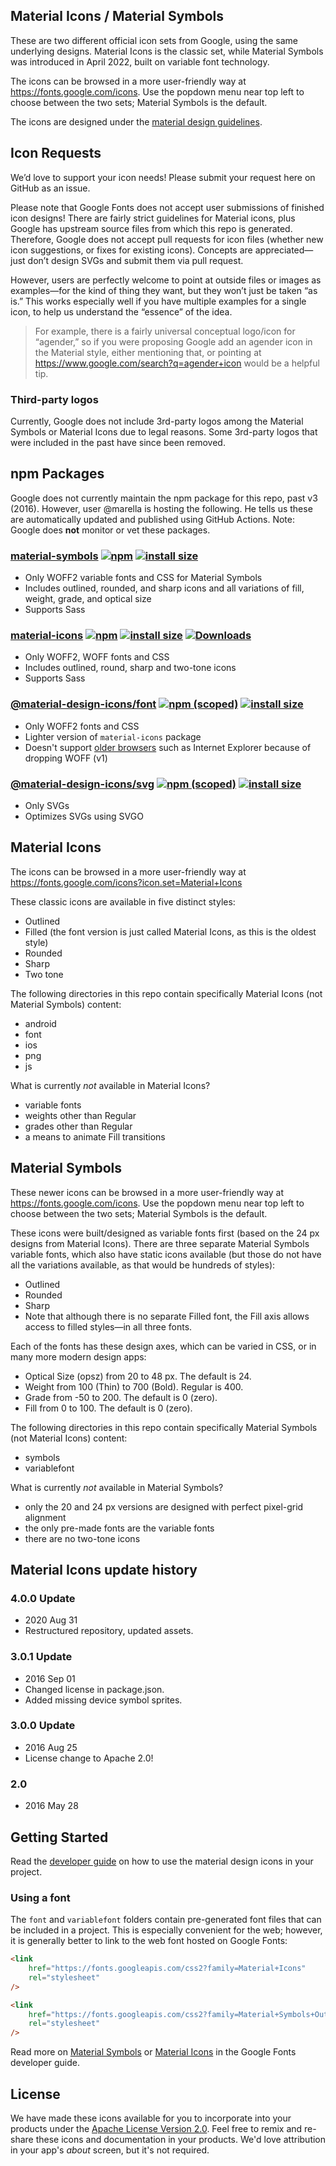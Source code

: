 ## Material Icons / Material Symbols

These are two different official icon sets from Google, using the same
underlying designs. Material Icons is the classic set, while Material Symbols
was introduced in April 2022, built on variable font technology.

The icons can be browsed in a more user-friendly way at
https://fonts.google.com/icons. Use the popdown menu near top left to choose
between the two sets; Material Symbols is the default.

The icons are designed under the
[material design guidelines](https://material.io/guidelines/).

## Icon Requests

We’d love to support your icon needs! Please submit your request here on GitHub
as an issue.

Please note that Google Fonts does not accept user submissions of finished icon
designs! There are fairly strict guidelines for Material icons, plus Google has
upstream source files from which this repo is generated. Therefore, Google does
not accept pull requests for icon files (whether new icon suggestions, or fixes
for existing icons). Concepts are appreciated—just don’t design SVGs and submit
them via pull request.

However, users are perfectly welcome to point at outside files or images as
examples—for the kind of thing they want, but they won’t just be taken “as is.”
This works especially well if you have multiple examples for a single icon, to
help us understand the “essence” of the idea.

> For example, there is a fairly universal conceptual logo/icon for “agender,”
> so if you were proposing Google add an agender icon in the Material style,
> either mentioning that, or pointing at
> https://www.google.com/search?q=agender+icon would be a helpful tip.

### Third-party logos

Currently, Google does not include 3rd-party logos among the Material Symbols or
Material Icons due to legal reasons. Some 3rd-party logos that were included in
the past have since been removed.

## npm Packages

Google does not currently maintain the npm package for this repo, past v3
(2016). However, user @marella is hosting the following. He tells us these are
automatically updated and published using GitHub Actions. Note: Google does
**not** monitor or vet these packages.

### [material-symbols](https://github.com/marella/material-symbols/tree/main/material-symbols#readme) [![npm](https://img.shields.io/npm/v/material-symbols)](https://www.npmjs.com/package/material-symbols) [![install size](https://packagephobia.com/badge?p=material-symbols)](https://packagephobia.com/result?p=material-symbols)

- Only WOFF2 variable fonts and CSS for Material Symbols
- Includes outlined, rounded, and sharp icons and all variations of fill,
  weight, grade, and optical size
- Supports Sass

### [material-icons](https://github.com/marella/material-icons#readme) [![npm](https://img.shields.io/npm/v/material-icons)](https://www.npmjs.com/package/material-icons) [![install size](https://packagephobia.com/badge?p=material-icons)](https://packagephobia.com/result?p=material-icons) [![Downloads](https://img.shields.io/npm/dm/material-icons)](https://www.npmjs.com/package/material-icons)

- Only WOFF2, WOFF fonts and CSS
- Includes outlined, round, sharp and two-tone icons
- Supports Sass

### [@material-design-icons/font](https://github.com/marella/material-design-icons/tree/main/font#readme) [![npm (scoped)](https://img.shields.io/npm/v/@material-design-icons/font)](https://www.npmjs.com/package/@material-design-icons/font) [![install size](https://packagephobia.com/badge?p=@material-design-icons/font)](https://packagephobia.com/result?p=@material-design-icons/font)

- Only WOFF2 fonts and CSS
- Lighter version of `material-icons` package
- Doesn't support [older browsers](https://caniuse.com/woff2) such as Internet
  Explorer because of dropping WOFF (v1)

### [@material-design-icons/svg](https://github.com/marella/material-design-icons/tree/main/svg#readme) [![npm (scoped)](https://img.shields.io/npm/v/@material-design-icons/svg)](https://www.npmjs.com/package/@material-design-icons/svg) [![install size](https://packagephobia.com/badge?p=@material-design-icons/svg)](https://packagephobia.com/result?p=@material-design-icons/svg)

- Only SVGs
- Optimizes SVGs using SVGO

## Material Icons

The icons can be browsed in a more user-friendly way at
https://fonts.google.com/icons?icon.set=Material+Icons

These classic icons are available in five distinct styles:

- Outlined
- Filled (the font version is just called Material Icons, as this is the oldest
  style)
- Rounded
- Sharp
- Two tone

The following directories in this repo contain specifically Material Icons (not
Material Symbols) content:

- android
- font
- ios
- png
- js

What is currently _not_ available in Material Icons?

- variable fonts
- weights other than Regular
- grades other than Regular
- a means to animate Fill transitions

## Material Symbols

These newer icons can be browsed in a more user-friendly way at
https://fonts.google.com/icons. Use the popdown menu near top left to choose
between the two sets; Material Symbols is the default.

These icons were built/designed as variable fonts first (based on the 24 px
designs from Material Icons). There are three separate Material Symbols variable
fonts, which also have static icons available (but those do not have all the
variations available, as that would be hundreds of styles):

- Outlined
- Rounded
- Sharp
- Note that although there is no separate Filled font, the Fill axis allows
  access to filled styles—in all three fonts.

Each of the fonts has these design axes, which can be varied in CSS, or in many
more modern design apps:

- Optical Size (opsz) from 20 to 48 px. The default is 24.
- Weight from 100 (Thin) to 700 (Bold). Regular is 400.
- Grade from -50 to 200. The default is 0 (zero).
- Fill from 0 to 100. The default is 0 (zero).

The following directories in this repo contain specifically Material Symbols
(not Material Icons) content:

- symbols
- variablefont

What is currently _not_ available in Material Symbols?

- only the 20 and 24 px versions are designed with perfect pixel-grid alignment
- the only pre-made fonts are the variable fonts
- there are no two-tone icons

## Material Icons update history

### 4.0.0 Update

- 2020 Aug 31
- Restructured repository, updated assets.

### 3.0.1 Update

- 2016 Sep 01
- Changed license in package.json.
- Added missing device symbol sprites.

### 3.0.0 Update

- 2016 Aug 25
- License change to Apache 2.0!

### 2.0

- 2016 May 28

## Getting Started

Read the
[developer guide](https://developers.google.com/fonts/docs/material_icons) on
how to use the material design icons in your project.

### Using a font

The `font` and `variablefont` folders contain pre-generated font files that can
be included in a project. This is especially convenient for the web; however, it
is generally better to link to the web font hosted on Google Fonts:

```html
<link
    href="https://fonts.googleapis.com/css2?family=Material+Icons"
    rel="stylesheet"
/>
```

```html
<link
    href="https://fonts.googleapis.com/css2?family=Material+Symbols+Outlined"
    rel="stylesheet"
/>
```

Read more on
[Material Symbols](https://developers.google.com/fonts/docs/material_symbols/)
or [Material Icons](https://developers.google.com/fonts/docs/material_icons/) in
the Google Fonts developer guide.

## License

We have made these icons available for you to incorporate into your products
under the
[Apache License Version 2.0](https://www.apache.org/licenses/LICENSE-2.0.txt).
Feel free to remix and re-share these icons and documentation in your products.
We'd love attribution in your app's _about_ screen, but it's not required.
